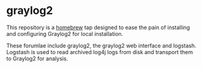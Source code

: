 graylog2
========

This repository is a [homebrew](http://google.com) tap designed to ease the pain
of installing and configuring Graylog2 for local installation.

These forumlae include graylog2, the graylog2 web interface and logstash.
Logstash is used to read archived log4j logs from disk and transport them to
Graylog2 for analysis.


